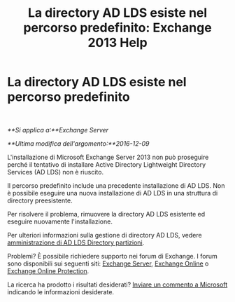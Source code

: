 ﻿---
title: 'La directory AD LDS esiste nel percorso predefinito: Exchange 2013 Help'
TOCTitle: La directory AD LDS esiste nel percorso predefinito
ms:assetid: cf830dec-dd74-47b2-bee2-b8956f8023ce
ms:mtpsurl: https://technet.microsoft.com/it-it/library/ms.exch.setupreadiness.adamdatapathexists(v=EXCHG.150)
ms:contentKeyID: 50481706
ms.date: 05/22/2018
mtps_version: v=EXCHG.150
ms.translationtype: MT
---

# La directory AD LDS esiste nel percorso predefinito

 

_**Si applica a:**Exchange Server_

_**Ultima modifica dell'argomento:**2016-12-09_

L'installazione di Microsoft Exchange Server 2013 non può proseguire perché il tentativo di installare Active Directory Lightweight Directory Services (AD LDS) non è riuscito.

Il percorso predefinito include una precedente installazione di AD LDS. Non è possibile eseguire una nuova installazione di AD LDS in una struttura di directory preesistente.

Per risolvere il problema, rimuovere la directory AD LDS esistente ed eseguire nuovamente l'installazione.

Per ulteriori informazioni sulla gestione di directory AD LDS, vedere [amministrazione di AD LDS Directory partizioni](https://go.microsoft.com/fwlink/p/?linkid=272302).

Problemi? È possibile richiedere supporto nei forum di Exchange. I forum sono disponibili sui seguenti siti: [Exchange Server](https://go.microsoft.com/fwlink/p/?linkid=60612), [Exchange Online](https://go.microsoft.com/fwlink/p/?linkid=267542) o [Exchange Online Protection](https://go.microsoft.com/fwlink/p/?linkid=285351).

La ricerca ha prodotto i risultati desiderati? [Inviare un commento a Microsoft](mailto:exsetuphelpfeedback@microsoft.com?subject=exchange%202013%20setup%20help%20feedback) indicando le informazioni desiderate.

